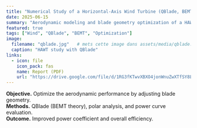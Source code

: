 ```yaml
---
title: "Numerical Study of a Horizontal-Axis Wind Turbine (QBlade, BEMT)"
date: 2025-06-15
summary: "Aerodynamic modeling and blade geometry optimization of a HAWT using QBlade."
featured: true
tags: ["Wind", "QBlade", "BEMT", "Optimization"]
image:
  filename: "qblade.jpg"   # mets cette image dans assets/media/qblade.jpg
  caption: "HAWT study with QBlade"
links:
  - icon: file
    icon_pack: fas
    name: Report (PDF)
    url: "https://drive.google.com/file/d/1RG3fKTwvXBXO4jonWnuZwXTfSY8L88K4/view"
---
```

**Objective.** Optimize the aerodynamic performance by adjusting blade geometry.  
**Methods.** QBlade (BEMT theory), polar analysis, and power curve evaluation.  
**Outcome.** Improved power coefficient and overall efficiency.
